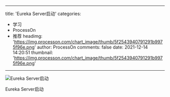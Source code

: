 
---
title: 'Eureka Server启动'
categories: 
 - 学习
 - ProcessOn
 - 推荐
headimg: 'https://img.processon.com/chart_image/thumb/5f2543940791291b9975f96e.png'
author: ProcessOn
comments: false
date: 2021-12-14 14:20:51
thumbnail: 'https://img.processon.com/chart_image/thumb/5f2543940791291b9975f96e.png'
---

<div>   
<img class="thumb" alt="Eureka Server启动" src="https://img.processon.com/chart_image/thumb/5f2543940791291b9975f96e.png" referrerpolicy="no-referrer">
<p>Eureka Server启动</p>  
</div>
            